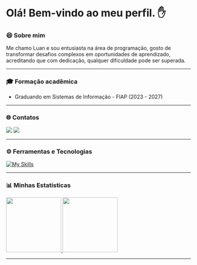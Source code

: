 # Olá! Bem-vindo ao meu perfil. ✋  

### 😄 Sobre mim 
Me chamo Luan e sou entusiasta na área de programação, gosto de transformar desafios complexos em oportunidades de aprendizado, acreditando que com dedicação, qualquer dificuldade pode ser superada. 

***

### 🎓 Formação acadêmica 
- Graduando em Sistemas de Informação - FIAP (2023 - 2027)

***

### 🌐 Contatos
<div>
<a href = "mailto:luanrodriguesps15@gmail.com"><img loading="lazy" src="https://img.shields.io/badge/Gmail-D14836?style=for-the-badge&logo=gmail&logoColor=white" target="_blank"></a>
<a href="https://www.linkedin.com/in/luan-rodrigues15" target="_blank"><img loading="lazy" src="https://img.shields.io/badge/-LinkedIn-%230077B5?style=for-the-badge&logo=linkedin&logoColor=white" target="_blank"></a>   
</div> 

***

### ⚙️ Ferramentas e Tecnologias
[![My Skills](https://skillicons.dev/icons?i=java,html,css,js,idea)](https://skillicons.dev)

***

### 📊 Minhas Estatísticas

<div>
  <a href="https://github.com/LuanRodrigues15">
    <img loading="lazy" height="150em" src="https://github-readme-stats.vercel.app/api?username=LuanRodrigues15&show_icons=true&theme=dracula&include_all_commits=true&count_private=true"/>
    <img loading="lazy" height="150em" src="https://github-readme-stats.vercel.app/api/top-langs/?username=LuanRodrigues15&layout=compact&theme=dracula&langs_count=6"/>
  </a>
</div>

***
